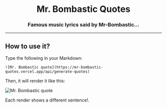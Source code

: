 <div align="center">
  <h1>Mr. Bombastic Quotes
    <br/>
      <h3>Famous music lyrics said by Mr-Bombastic...</h3>
  </h1>
</div>

---

## How to use it?

Type the following in your Markdown:
```
![Mr. Bombastic quote](https://mr-bombastic-quotes.vercel.app/api/generate-quotes)
```

Then, it will render it like this:

![Mr. Bombastic quote](https://mr-bombastic-quotes.vercel.app/api/generate-quotes)

Each render shows a different sentence!.
